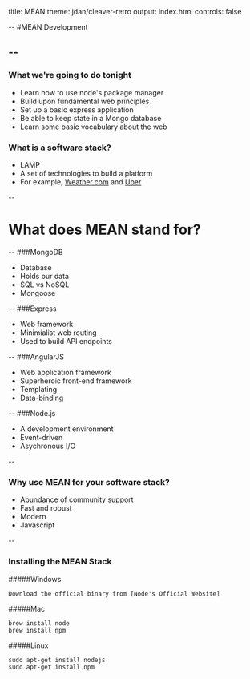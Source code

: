title: MEAN
theme: jdan/cleaver-retro
output: index.html
controls: false

--
#MEAN Development

--
--
### What we're going to do tonight
* Learn how to use node's package manager
* Build upon fundamental web principles
* Set up a basic express application
* Be able to keep state in a Mongo database
* Learn some basic vocabulary about the web 


### What is a software stack?

* LAMP
* A set of technologies to build a platform
* For example, [Weather.com] and [Uber]

[Weather.com]: https://weather.com/
[Uber]: https://www.uber.com/
--
# What does MEAN stand for?
--
###MongoDB
* Database 
* Holds our data
* SQL vs NoSQL 
* Mongoose

--
###Express
* Web framework
* Minimialist web routing 
* Used to build API endpoints 

--
###AngularJS
* Web application framework
* Superheroic front-end framework
* Templating
* Data-binding




--
###Node.js
* A development environment
* Event-driven
* Asychronous I/O


--
### Why use MEAN for your software stack?
* Abundance of community support
* Fast and robust
* Modern
* Javascript

--

### Installing the MEAN Stack
#####Windows
```
Download the official binary from [Node's Official Website]
```
#####Mac
```
brew install node 
brew install npm 
```
#####Linux
```
sudo apt-get install nodejs
sudo apt-get install npm
```

[Node's Official Website]: https://nodejs.org/en/



